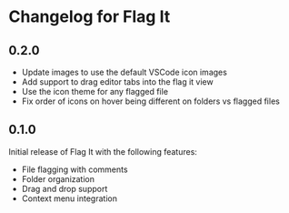 # Changelog for Flag It

## 0.2.0

- Update images to use the default VSCode icon images
- Add support to drag editor tabs into the flag it view
- Use the icon theme for any flagged file
- Fix order of icons on hover being different on folders vs flagged files

## 0.1.0

Initial release of Flag It with the following features:

- File flagging with comments
- Folder organization
- Drag and drop support
- Context menu integration
